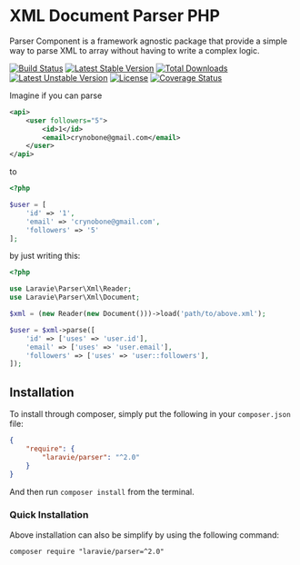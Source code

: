 XML Document Parser PHP
==============


Parser Component is a framework agnostic package that provide a simple way to parse XML to array without having to write a complex logic.

[![Build Status](https://travis-ci.org/laravie/parser.svg?branch=master)](https://travis-ci.org/laravie/parser)
[![Latest Stable Version](https://poser.pugx.org/laravie/parser/version)](https://packagist.org/packages/laravie/parser)
[![Total Downloads](https://poser.pugx.org/laravie/parser/downloads)](https://packagist.org/packages/laravie/parser)
[![Latest Unstable Version](https://poser.pugx.org/laravie/parser/v/unstable)](//packagist.org/packages/laravie/parser)
[![License](https://poser.pugx.org/laravie/parser/license)](https://packagist.org/packages/laravie/parser)
[![Coverage Status](https://coveralls.io/repos/github/laravie/parser/badge.svg?branch=master)](https://coveralls.io/github/laravie/parser?branch=master)

Imagine if you can parse

```xml
<api>
    <user followers="5">
        <id>1</id>
        <email>crynobone@gmail.com</email>
    </user>
</api>
```

to

```php
<?php

$user = [
    'id' => '1',
    'email' => 'crynobone@gmail.com',
    'followers' => '5'
];
```

by just writing this:

```php
<?php

use Laravie\Parser\Xml\Reader;
use Laravie\Parser\Xml\Document;

$xml = (new Reader(new Document()))->load('path/to/above.xml');

$user = $xml->parse([
    'id' => ['uses' => 'user.id'],
    'email' => ['uses' => 'user.email'],
    'followers' => ['uses' => 'user::followers'],
]);
```

## Installation

To install through composer, simply put the following in your `composer.json` file:

```json
{
    "require": {
        "laravie/parser": "^2.0"
    }
}
```

And then run `composer install` from the terminal.

### Quick Installation

Above installation can also be simplify by using the following command:

    composer require "laravie/parser=^2.0"

